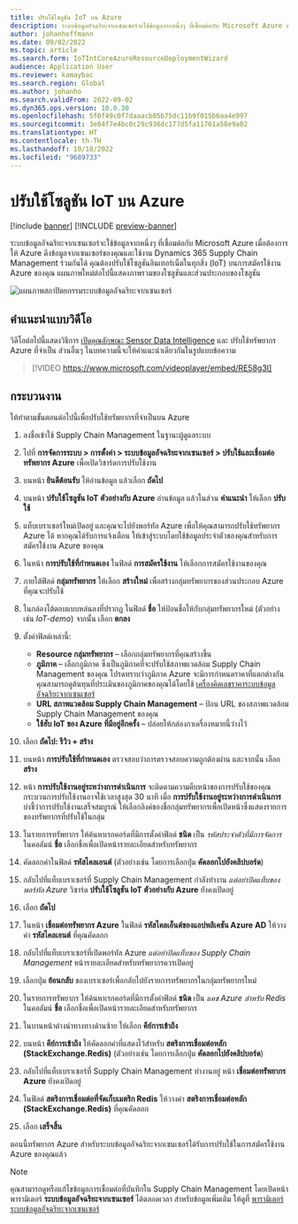 ```yaml
---
title: ปรับใช้โซลูชัน IoT บน Azure
description: ระบบข้อมูลอัจฉริยะจากเซนเซอร์จะใช้ข้อมูลจากหนึ่งๆ ที่เชื่อมต่อกับ Microsoft Azure หัวข้อนี้อธิบายวิธีการจัดวางโซลูชันอินเทอร์เน็ตในทุกสิ่ง (IoT) ในการสมัครใช้งาน Azure ของคุณ
author: johanhoffmann
ms.date: 09/02/2022
ms.topic: article
ms.search.form: IoTIntCoreAzureResourceDeploymentWizard
audience: Application User
ms.reviewer: kamaybac
ms.search.region: Global
ms.author: johanho
ms.search.validFrom: 2022-09-02
ms.dyn365.ops.version: 10.0.30
ms.openlocfilehash: 5f0f49c0f7daaacb85b75dc11b9f015b6aa4e997
ms.sourcegitcommit: 3e04f7e4bc0c29c936dc177d5fa11761a58e9a02
ms.translationtype: HT
ms.contentlocale: th-TH
ms.lasthandoff: 10/18/2022
ms.locfileid: "9689733"
---
```

# <a name="deploy-an-iot-solution-on-azure"></a>ปรับใช้โซลูชัน IoT บน Azure

[!include [banner](../includes/banner.md)]
[!INCLUDE [preview-banner](../includes/preview-banner.md)]
<!-- KFM: Preview until further notice -->

ระบบข้อมูลอัจฉริยะจากเซนเซอร์จะใช้ข้อมูลจากหนึ่งๆ ที่เชื่อมต่อกับ Microsoft Azure เมื่อต้องการให้ Azure ดึงข้อมูลจากเซนเซอร์ของคุณและใช้งาน Dynamics 365 Supply Chain Management ร่วมกันได้ คุณต้องปรับใช้โซลูชันอินเทอร์เน็ตในทุกสิ่ง (IoT) บนการสมัครใช้งาน Azure ของคุณ แผนภาพใหม่ต่อไปนี้แสดงภาพรวมของโซลูชันและส่วนประกอบของโซลูชัน

![แผนภาพสถาปัตยกรรมระบบข้อมูลอัจฉริยะจากเซนเซอร์](media/sdi-architecture.png "แผนภาพสถาปัตยกรรมระบบข้อมูลอัจฉริยะจากเซนเซอร์")

## <a name="video-instructions"></a>คำแนะนำแบบวิดีโอ

วิดีโอต่อไปนี้แสดงวิธีการ [เปิดคุณลักษณะ Sensor Data Intelligence](sdi-enable-feature.md) และ ปรับใช้ทรัพยากร Azure ที่จำเป็น ส่วนอื่นๆ ในบทความนี้จะให้คําแนะนําเดียวกันในรูปแบบข้อความ

> [!VIDEO https://www.microsoft.com/videoplayer/embed/RE58g3I]

## <a name="procedure"></a>กระบวนงาน

ให้ทำตามขั้นตอนต่อไปนี้เพื่อปรับใช้ทรัพยากรที่จำเป็นบน Azure

1. ลงชื่อเข้าใช้ Supply Chain Management ในฐานะผู้ดูแลระบบ
1. ไปที่ **การจัดการระบบ \> การตั้งค่า \> ระบบข้อมูลอัจฉริยะจากเซนเซอร์ \> ปรับใช้และเชื่อมต่อทรัพยากร Azure** เพื่อเปิดวิซาร์ดการปรับใช้งาน
1. บนหน้า **ยินดีต้อนรับ** ให้อ่านข้อมูล แล้วเลือก **ถัดไป**
1. บนหน้า **ปรับใช้โซลูชัน IoT ตัวอย่างกับ Azure** อ่านข้อมูล แล้วในส่วน **คําแนะนํา** ให้เลือก **ปรับใช้**
1. แท็บเบราเซอร์ใหม่เปิดอยู่ และคุณจะไปยังพอร์ทัล Azure เพื่อให้คุณสามารถปรับใช้ทรัพยากร Azure ได้ หากคุณได้รับการแจ้งเตือน ให้เข้าสู่ระบบโดยใช้ข้อมูลประจำตัวของคุณสำหรับการสมัครใช้งาน Azure ของคุณ
1. ในหน้า **การปรับใช้ที่กำหนดเอง** ในฟิลด์ **การสมัครใช้งาน** ให้เลือกการสมัครใช้งานของคุณ
1. ภายใต้ฟิลด์ **กลุ่มทรัพยากร** ให้เลือก **สร้างใหม่** เพื่อสร้างกลุ่มทรัพยากรของส่วนประกอบ Azure ที่คุณจะปรับใช้
1. ในกล่องโต้ตอบแบบหล่นลงที่ปรากฏ ในฟิลด์ **ชื่อ** ให้ป้อนชื่อให้กับกลุ่มทรัพยากรใหม่ (ตัวอย่างเช่น *IoT-demo*) จากนั้น เลือก **ตกลง**
1. ตั้งค่าฟิลด์เหล่านี้:

    - **Resource กลุ่มทรัพยากร** – เลือกกลุ่มทรัพยากรที่คุณสร้างขึ้น
    - **ภูมิภาค** – เลือกภูมิภาค ซึ่งเป็นภูมิภาคที่จะปรับใช้สภาพแวดล้อม Supply Chain Management ของคุณ โปรดทราบว่าภูมิภาค Azure จะมีการกําหนดราคาที่แตกต่างกัน คุณสามารถดูต้นทุนที่ประเมินของภูมิภาคของคุณได้โดยใช้ [เครื่องคิดเลขราคาระบบข้อมูลอัจฉริยะจากเซนเซอร์](https://azure.com/e/c36c4947ebff4215b2e62590c2a24c68)
    - **URL สภาพแวดล้อม Supply Chain Management** – ป้อน URL ของสภาพแวดล้อม Supply Chain Management ของคุณ
    - **ใช้ฮับ IoT ของ Azure ที่มีอยู่อีกครั้ง** – ปล่อยให้กล่องกาเครื่องหมายนี้ว่างไว้

1. เลือก **ถัดไป: รีวิว + สร้าง**
1. บนหน้า **การปรับใช้ที่กำหนดเอง** ตรวจสอบว่าการตรวจสอบความถูกต้องผ่าน และจากนั้น เลือก **สร้าง**
1. หน้า **การปรับใช้งานอยู่ระหว่างการดำเนินการ** จะติดตามความคืบหน้าของการปรับใช้ของคุณ กระบวนการปรับใช้งานอาจใช้เวลาสูงสุด 30 นาที เมื่อ **การปรับใช้งานอยู่ระหว่างการดำเนินการ** บ่งชี้ว่าการปรับใช้งานเสร็จสมบูรณ์ ให้เลือกลิงค์ของชื่อกลุ่มทรัพยากรเพื่อเปิดหน้าซึ่งแสดงรายการของทรัพยากรที่ปรับใช้ในกลุ่ม
1. ในรายการทรัพยากร ให้ค้นหาเรกคอร์ดที่มีการตั้งค่าฟิลด์ **ชนิด** เป็น *รหัสประจำตัวที่มีการจัดการ* ในคอลัมน์ **ชื่อ** เลือกชื่อเพื่อเปิดหน้ารายละเอียดสำหรับทรัพยากร
1. คัดลอกค่าในฟิลด์ **รหัสไคลเอนต์** (ตัวอย่างเช่น โดยการเลือกปุ่ม **คัดลอกไปยังคลิปบอร์ด**)
1. กลับไปที่แท็บเบราเซอร์ที่ Supply Chain Management กำลังทำงาน *แต่อย่าปิดแท็บของพอร์ทัล Azure* วิซาร์ด **ปรับใช้โซลูชัน IoT ตัวอย่างกับ Azure** ยังคงเปิดอยู่ 
1. เลือก **ถัดไป**
1. ในหน้า **เชื่อมต่อทรัพยากร Azure** ในฟิลด์ **รหัสไคลเอ็นต์ของแอปพลิเคชัน Azure AD** ให้วางค่า **รหัสไคลเอนต์** ที่คุณคัดลอก
1. กลับไปที่แท็บเบราเซอร์ที่เปิดพอร์ทัล Azure *แต่อย่าปิดแท็บของ Supply Chain Management* หน้ารายละเอียดสำหรับทรัพยากรควรเปิดอยู่
1. เลือกปุ่ม **ย้อนกลับ** ของเบราเซอร์เพื่อกลับไปยังรายการทรัพยากรในกลุ่มทรัพยากรใหม่
1. ในรายการทรัพยากร ให้ค้นหาเรกคอร์ดที่มีการตั้งค่าฟิลด์ **ชนิด** เป็น *แคช Azure สำหรับ Redis* ในคอลัมน์ **ชื่อ** เลือกชื่อเพื่อเปิดหน้ารายละเอียดสำหรับทรัพยากร
1. ในบานหน้าต่างนำทางทางด้านซ้าย ให้เลือก **คีย์การเข้าถึง**
1. บนหน้า **คีย์การเข้าถึง** ให้คัดลอกค่าที่แสดงไว้สำหรับ **สตริงการเชื่อมต่อหลัก (StackExchange.Redis)** (ตัวอย่างเช่น โดยการเลือกปุ่ม **คัดลอกไปยังคลิปบอร์ด**)
1. กลับไปที่แท็บเบราเซอร์ที่ Supply Chain Management ทำงานอยู่ หน้า **เชื่อมต่อทรัพยากร Azure** ยังคงเปิดอยู่
1. ในฟิลด์ **สตริงการเชื่อมต่อที่จัดเก็บเมตริก Redis** ให้วางค่า **สตริงการเชื่อมต่อหลัก (StackExchange.Redis)** ที่คุณคัดลอก
1. เลือก **เสร็จสิ้น**

ตอนนี้ทรัพยากร Azure สำหรับระบบข้อมูลอัจฉริยะจากเซนเซอร์ได้รับการปรับใช้ในการสมัครใช้งาน Azure ของคุณแล้ว

> [!NOTE]
> คุณสามารถดูหรือแก้ไขข้อมูลการเชื่อมต่อที่บันทึกใน Supply Chain Management โดยเปิดหน้าพารามิเตอร์ **ระบบข้อมูลอัจฉริยะจากเซนเซอร์** ได้ตลอดเวลา สำหรับข้อมูลเพิ่มเติม ให้ดูที่ [พารามิเตอร์ระบบข้อมูลอัจฉริยะจากเซนเซอร์](sdi-parameters.md)
